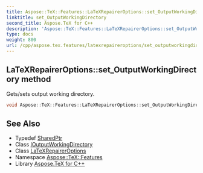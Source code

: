 ```yaml
---
title: Aspose::TeX::Features::LaTeXRepairerOptions::set_OutputWorkingDirectory method
linktitle: set_OutputWorkingDirectory
second_title: Aspose.TeX for C++
description: 'Aspose::TeX::Features::LaTeXRepairerOptions::set_OutputWorkingDirectory method. Gets/sets output working directory in C++.'
type: docs
weight: 800
url: /cpp/aspose.tex.features/latexrepaireroptions/set_outputworkingdirectory/
---
```

## LaTeXRepairerOptions::set_OutputWorkingDirectory method


Gets/sets output working directory.

```cpp
void Aspose::TeX::Features::LaTeXRepairerOptions::set_OutputWorkingDirectory(System::SharedPtr<Aspose::TeX::IO::IOutputWorkingDirectory> value)
```

## See Also

* Typedef [SharedPtr](../../../system/sharedptr/)
* Class [IOutputWorkingDirectory](../../../aspose.tex.io/ioutputworkingdirectory/)
* Class [LaTeXRepairerOptions](../)
* Namespace [Aspose::TeX::Features](../../)
* Library [Aspose.TeX for C++](../../../)
